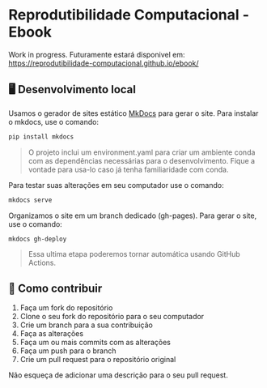 # Reprodutibilidade Computacional - Ebook

Work in progress. Futuramente estará disponivel em: https://reprodutibilidade-computacional.github.io/ebook/

## 🖥️ Desenvolvimento local 

Usamos o gerador de sites estático [MkDocs](https://www.mkdocs.org/) para gerar o site. Para instalar o mkdocs, use o comando:

```bash
pip install mkdocs
```

> O projeto inclui um environment.yaml para criar um ambiente conda com as dependências necessárias para o desenvolvimento. Fique a vontade para usa-lo caso já tenha familiaridade com conda.


Para testar suas alterações em seu computador use o comando:

```bash
mkdocs serve
```

Organizamos o site em um branch dedicado (gh-pages). Para gerar o site, use o comando:

```bash
mkdocs gh-deploy
```

> Essa ultima etapa poderemos tornar automática usando GitHub Actions.


## 🤝 Como contribuir

1. Faça um fork do repositório
2. Clone o seu fork do repositório para o seu computador
3. Crie um branch para a sua contribuição
4. Faça as alterações
5. Faça um ou mais commits com as alterações
6. Faça um push para o branch
7. Crie um pull request para o repositório original

Não esqueça de adicionar uma descrição para o seu pull request.
